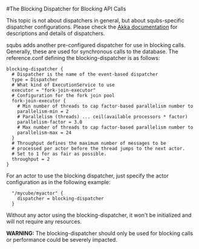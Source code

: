 
#The Blocking Dispatcher for Blocking API Calls

This topic is not about dispatchers in general, but about squbs-specific dispatcher configurations. Please check the [Akka documentation](http://doc.akka.io/docs/akka/2.2.3/scala/dispatchers.html) for descriptions and details of dispatchers.

squbs adds another pre-configured dispatcher for use in blocking calls. Generally, these are used for synchronous calls to the database. The reference.conf defining the blocking-dispatcher is as follows:

```
blocking-dispatcher {
  # Dispatcher is the name of the event-based dispatcher
  type = Dispatcher
  # What kind of ExecutionService to use
  executor = "fork-join-executor"
  # Configuration for the fork join pool
  fork-join-executor {
    # Min number of threads to cap factor-based parallelism number to
    parallelism-min = 2
    # Parallelism (threads) ... ceil(available processors * factor)
    parallelism-factor = 3.0
    # Max number of threads to cap factor-based parallelism number to
    parallelism-max = 24
  }
  # Throughput defines the maximum number of messages to be
  # processed per actor before the thread jumps to the next actor.
  # Set to 1 for as fair as possible.
  throughput = 2
}
```

For an actor to use the blocking dispatcher, just specify the actor configuration as in the following example:

```
  "/mycube/myactor" {
    dispatcher = blocking-dispatcher
  }
```

Without any actor using the blocking-dispatcher, it won't be initialized and will not require any resources.

**WARNING:** The blocking-dispatcher should only be used for blocking calls or performance could be severely impacted.
